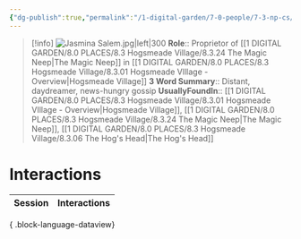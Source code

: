 ```yaml
---
{"dg-publish":true,"permalink":"/1-digital-garden/7-0-people/7-3-np-cs/jasmina-salem/","tags":["#person","#hogsmeade","#hogsmeade-resident","#shopkeeper"]}
---
```


>[!info] 
>![Jasmina Salem.jpg|left|300](/img/user/1%20DIGITAL%20GARDEN/7.0%20PEOPLE/7.3%20NPCs/Headshots/Jasmina%20Salem.jpg)
>**Role**:: Proprietor of [[1 DIGITAL GARDEN/8.0 PLACES/8.3 Hogsmeade Village/8.3.24 The Magic Neep\|The Magic Neep]] in [[1 DIGITAL GARDEN/8.0 PLACES/8.3 Hogsmeade Village/8.3.01 Hogsmeade VIllage - Overview\|Hogsmeade Village]]
>**3 Word Summary**:: Distant, daydreamer, news-hungry gossip
>**UsuallyFoundIn**:: [[1 DIGITAL GARDEN/8.0 PLACES/8.3 Hogsmeade Village/8.3.01 Hogsmeade VIllage - Overview\|Hogsmeade Village]], [[1 DIGITAL GARDEN/8.0 PLACES/8.3 Hogsmeade Village/8.3.24 The Magic Neep\|The Magic Neep]], [[1 DIGITAL GARDEN/8.0 PLACES/8.3 Hogsmeade Village/8.3.06 The Hog's Head\|The Hog's Head]]

# Interactions

| Session | Interactions |
| ------- | ------------ |

{ .block-language-dataview}
